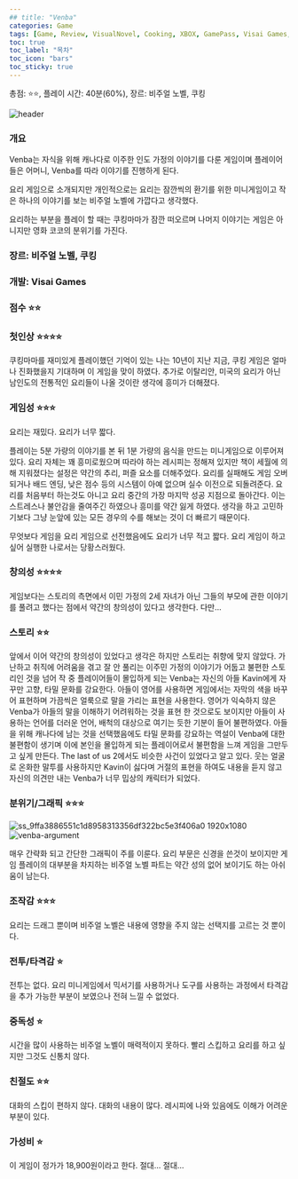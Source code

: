```yaml
---
## title: "Venba"
categories: Game
tags: [Game, Review, VisualNovel, Cooking, XBOX, GamePass, Visai Games, Indie]
toc: true
toc_label: "목차"
toc_icon: "bars"
toc_sticky: true
---
```


총점: ⭐⭐, 플레이 시간: 40분(60%), 장르: 비주얼 노벨, 쿠킹

![header](https://github.com/hojun313/hojun313.github.io/assets/41545780/3e6d04c3-9559-4fc8-8511-335f3cfd28c9)

### 개요

Venba는 자식을 위해 캐나다로 이주한 인도 가정의 이야기를 다룬 게임이며 플레이어들은 어머니, Venba를 따라 이야기를 진행하게 된다.

요리 게임으로 소개되지만 개인적으로는 요리는 잠깐씩의 환기를 위한 미니게임이고 작은 하나의 이야기를 보는 비주얼 노벨에 가깝다고 생각했다.

요리하는 부분을 플레이 할 때는 쿠킹마마가 잠깐 떠오르며 나머지 이야기는 게임은 아니지만 영화 코코의 분위기를 가진다.

### 장르: 비주얼 노벨, 쿠킹

### 개발: Visai Games

### 점수 ⭐⭐

### 첫인상 ⭐⭐⭐⭐

쿠킹마마를 재미있게 플레이했던 기억이 있는 나는 10년이 지난 지금, 쿠킹 게임은 얼마나 진화했을지 기대하며 이 게임을 맞이 하였다. 추가로 이탈리안, 미국의 요리가 아닌 남인도의 전통적인 요리들이 나올 것이란 생각에 흥미가 더해졌다.

### 게임성 ⭐⭐⭐

요리는 재밌다. 요리가 너무 짧다.

플레이는 5분 가량의 이야기를 본 뒤 1분 가량의 음식을 만드는 미니게임으로 이루어져있다. 요리 자체는 꽤 흥미로웠으며 따라야 하는 레시피는 정해져 있지만 책이 세월에 의해 지워졌다는 설정은 약간의 추리, 퍼즐 요소를 더해주었다. 요리를 실패해도 게임 오버 되거나 배드 엔딩, 낮은 점수 등의 시스템이 아예 없으며 실수 이전으로 되돌려준다. 요리를 처음부터 하는것도 아니고 요리 중간의 가장 마지막 성공 지점으로 돌아간다. 이는 스트레스나 불안감을 줄여주긴 하였으나 흥미를 약간 잃게 하였다. 생각을 하고 고민하기보다 그냥 눈앞에 있는 모든 경우의 수를 해보는 것이 더 빠르기 때문이다.

무엇보다 게임을 요리 게임으로 선전했음에도 요리가 너무 적고 짧다. 요리 게임이 하고 싶어 실행한 나로서는 당황스러웠다.

### 창의성 ⭐⭐⭐⭐

게임보다는 스토리의 측면에서 이민 가정의 2세 자녀가 아닌 그들의 부모에 관한 이야기를 풀려고 했다는 점에서 약간의 창의성이 있다고 생각한다. 다만…

### 스토리 ⭐⭐

앞에서 이어 약간의 창의성이 있었다고 생각은 하지만 스토리는 취향에 맞지 않았다. 가난하고 취직에 어려움을 겪고 잘 안 풀리는 이주민 가정의 이야기가 어둡고 불편한 스토리인 것을 넘어 작 중 플레이어들이 몰입하게 되는 Venba는 자신의 아들 Kavin에게 자꾸만 고향, 타밀 문화를 강요한다. 아들이 영어를 사용하면 게임에서는 자막의 색을 바꾸어 표현하며 가끔씩은 얼룩으로 말을 가리는 표현을 사용한다. 영어가 익숙하지 않은 Venba가 아들의 말을 이해하기 어려워하는 것을 표현 한 것으로도 보이지만 아들이 사용하는 언어를 더러운 언어, 배척의 대상으로 여기는 듯한 기분이 들어 불편하였다. 아들을 위해 캐나다에 남는 것을 선택했음에도 타밀 문화를 강요하는 역설이 Venba에 대한 불편함이 생기며 이에 본인을 몰입하게 되는 플레이어로서 불편함을 느껴 게임을 그만두고 싶게 만든다. The last of us 2에서도 비슷한 사건이 있었다고 알고 있다. 웃는 얼굴로 온화한 말투를 사용하지만 Kavin이 싫다며 거절의 표현을 하여도 내용을 듣지 않고 자신의 의견만 내는 Venba가 너무 밉상의 캐릭터가 되었다.

### 분위기/그래픽 ⭐⭐⭐

![ss_9ffa3886551c1d8958313356df322bc5e3f406a0 1920x1080](https://github.com/hojun313/hojun313.github.io/assets/41545780/11ff6c50-0a71-41ec-8594-a4375b2b8d2d)
![venba-argument](https://github.com/hojun313/hojun313.github.io/assets/41545780/21852065-ac0a-4a3f-ad20-d5c2338920e9)


매우 간략화 되고 간단한 그래픽이 주를 이룬다. 요리 부문은 신경을 쓴것이 보이지만 게임 플레이의 대부분을 차지하는 비주얼 노벨 파트는 약간 성의 없어 보이기도 하는 아쉬움이 남는다.

### 조작감 ⭐⭐⭐

요리는 드래그 뿐이며 비주얼 노벨은 내용에 영향을 주지 않는 선택지를 고르는 것 뿐이다.

### 전투/타격감 ⭐

전투는 없다. 요리 미니게임에서 믹서기를 사용하거나 도구를 사용하는 과정에서 타격감을 추가 가능한 부분이 보였으나 전혀 느낄 수 없었다.

### 중독성 ⭐

시간을 많이 사용하는 비주얼 노벨이 매력적이지 못하다. 빨리 스킵하고 요리를 하고 싶지만 그것도 신통치 않다.

### 친절도 ⭐⭐

대화의 스킵이 편하지 않다. 대화의 내용이 많다. 레시피에 나와 있음에도 이해가 어려운 부분이 있다.

### 가성비 ⭐

이 게임이 정가가 18,900원이라고 한다. 절대… 절대…
